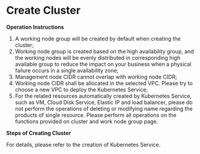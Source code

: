 
# Create Cluster

**Operation Instructions**

 1. A working node group will be created by default when creating the cluster;
 2. Working node group is created based on the high availability group, and the working nodes will be evenly distributed in corresponding high available group to reduce the impact on your business when a physical failure occurs in a single availability zone;
 3. Management node CIDR cannot overlap with working node CIDR;
 4. Working node CIDR shall be allocated in the selected VPC. Please try to choose a new VPC to deploy the Kubernetes Service;
 5. For the related resources automatically created by Kubernetes Service, such as VM, Cloud Disk Service, Elastic IP and load balancer, please do not perform the operations of deleting or modifying name regarding the products of single resource. Please perform all operations on the functions provided on cluster and work node group page.

**Steps of Creating Cluster**

   For details, please refer to the creation of Kubernetes Service.